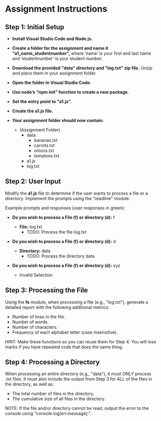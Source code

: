 
# Assignment Instructions

## Step 1: Initial Setup

- **Install Visual Studio Code and Node.js.**
  
- **Create a folder for the assignment and name it “a1_name_studentnumber”,** where ‘name’ is your first and last name and ‘studentnumber’ is your student number.
  
- **Download the provided "data" directory and "log.txt" zip file.** Unzip and place them in your assignment folder.
  
- **Open the folder in Visual Studio Code.**

- **Use node’s “npm init” function to create a new package.**

- **Set the entry point to "a1.js".**

- **Create the a1.js file.**

- **Your assignment folder should now contain:**
  - (Assignment Folder)
    - data
      - bananas.txt
      - carrots.txt
      - onions.txt
      - tomatoes.txt
    - a1.js
    - log.txt

## Step 2: User Input

Modify the **a1.js** file to determine if the user wants to process a file or a directory. Implement the prompts using the "readline" module.

Example prompts and responses (user responses in green):

- **Do you wish to process a File (f) or directory (d):** f
  - **File:** log.txt
    - TODO: Process the file log.txt

- **Do you wish to process a File (f) or directory (d):** d
  - **Directory:** data
    - TODO: Process the directory data

- **Do you wish to process a File (f) or directory (d):** xyz
  - Invalid Selection

## Step 3: Processing the File

Using the **fs** module, when processing a file (e.g., "log.txt"), generate a detailed report with the following additional metrics:

- Number of lines in the file.
- Number of words.
- Number of characters.
- Frequency of each alphabet letter (case insensitive).

HINT: Make these functions so you can reuse them for Step 4. You will lose marks if you have repeated code that does the same thing.

## Step 4: Processing a Directory

When processing an entire directory (e.g., "data"), it must ONLY process .txt files. It must also include the output from Step 3 for ALL of the files in the directory, as well as:

- The total number of files in the directory.
- The cumulative size of all files in the directory.

NOTE: If the file and/or directory cannot be read, output the error to the console using "console.log(err.message);".
